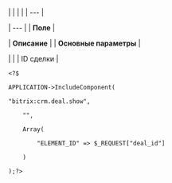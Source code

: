 |  |  |  |
| --- |

| --- |
| **Поле** |

| **Описание** |
| **Основные параметры** |

| |
| ID сделки |

```
<?$

APPLICATION->IncludeComponent(

"bitrix:crm.deal.show",

	"",

	Array(

		"ELEMENT_ID" => $_REQUEST["deal_id"]

	)

);?>


```